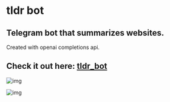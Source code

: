 # tldr bot

## Telegram bot that summarizes websites.

Created with openai completions api.

## Check it out here: [tldr_bot](https://t.me/in_summary_bot)

![img](https://i.imgur.com/j54eyOG.png)

![img](https://i.imgur.com/oZC0Fpf.png)
